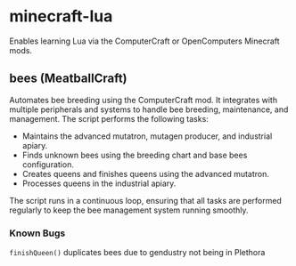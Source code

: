 # minecraft-lua

Enables learning Lua via the ComputerCraft or OpenComputers Minecraft mods.

## bees (MeatballCraft)

Automates bee breeding using the ComputerCraft mod. It integrates with multiple peripherals and systems to handle bee breeding, maintenance, and management. The script performs the following tasks:

- Maintains the advanced mutatron, mutagen producer, and industrial apiary.
- Finds unknown bees using the breeding chart and base bees configuration.
- Creates queens and finishes queens using the advanced mutatron.
- Processes queens in the industrial apiary.

The script runs in a continuous loop, ensuring that all tasks are performed regularly to keep the bee management system running smoothly.

### Known Bugs
`finishQueen()` duplicates bees due to gendustry not being in Plethora